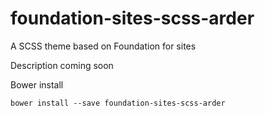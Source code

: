 # foundation-sites-scss-arder
A SCSS theme based on Foundation for sites

Description coming soon

Bower install

    bower install --save foundation-sites-scss-arder
